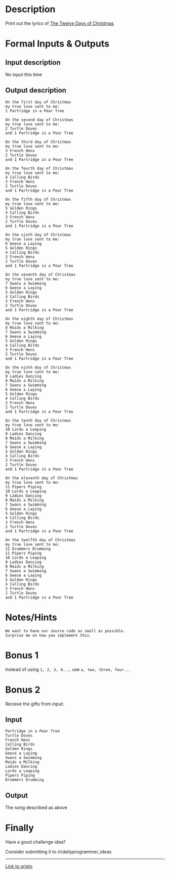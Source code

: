 # Description
Print out the lyrics of [The Twelve Days of Christmas](http://www.41051.com/xmaslyrics/twelvedays.html)

# Formal Inputs & Outputs

## Input description

No input this time

## Output description

    On the first day of Christmas
    my true love sent to me:
    1 Partridge in a Pear Tree

    On the second day of Christmas
    my true love sent to me:
    2 Turtle Doves
    and 1 Partridge in a Pear Tree

    On the third day of Christmas
    my true love sent to me:
    3 French Hens
    2 Turtle Doves
    and 1 Partridge in a Pear Tree

    On the fourth day of Christmas
    my true love sent to me:
    4 Calling Birds
    3 French Hens
    2 Turtle Doves
    and 1 Partridge in a Pear Tree

    On the fifth day of Christmas
    my true love sent to me:
    5 Golden Rings
    4 Calling Birds
    3 French Hens
    2 Turtle Doves
    and 1 Partridge in a Pear Tree

    On the sixth day of Christmas
    my true love sent to me:
    6 Geese a Laying
    5 Golden Rings
    4 Calling Birds
    3 French Hens
    2 Turtle Doves
    and 1 Partridge in a Pear Tree

    On the seventh day of Christmas
    my true love sent to me:
    7 Swans a Swimming
    6 Geese a Laying
    5 Golden Rings
    4 Calling Birds
    3 French Hens
    2 Turtle Doves
    and 1 Partridge in a Pear Tree

    On the eighth day of Christmas
    my true love sent to me:
    8 Maids a Milking
    7 Swans a Swimming
    6 Geese a Laying
    5 Golden Rings
    4 Calling Birds
    3 French Hens
    2 Turtle Doves
    and 1 Partridge in a Pear Tree

    On the ninth day of Christmas
    my true love sent to me:
    9 Ladies Dancing
    8 Maids a Milking
    7 Swans a Swimming
    6 Geese a Laying
    5 Golden Rings
    4 Calling Birds
    3 French Hens
    2 Turtle Doves
    and 1 Partridge in a Pear Tree

    On the tenth day of Christmas
    my true love sent to me:
    10 Lords a Leaping
    9 Ladies Dancing
    8 Maids a Milking
    7 Swans a Swimming
    6 Geese a Laying
    5 Golden Rings
    4 Calling Birds
    3 French Hens
    2 Turtle Doves
    and 1 Partridge in a Pear Tree

    On the eleventh day of Christmas
    my true love sent to me:
    11 Pipers Piping
    10 Lords a Leaping
    9 Ladies Dancing
    8 Maids a Milking
    7 Swans a Swimming
    6 Geese a Laying
    5 Golden Rings
    4 Calling Birds
    3 French Hens
    2 Turtle Doves
    and 1 Partridge in a Pear Tree

    On the twelfth day of Christmas
    my true love sent to me:
    12 Drummers Drumming
    11 Pipers Piping
    10 Lords a Leaping
    9 Ladies Dancing
    8 Maids a Milking
    7 Swans a Swimming
    6 Geese a Laying
    5 Golden Rings
    4 Calling Birds
    3 French Hens
    2 Turtle Doves
    and 1 Partridge in a Pear Tree

# Notes/Hints

    We want to have our source code as small as possible.
    Surprise me on how you implement this.

# Bonus 1

Instead of using `1, 2, 3, 4...`, use `a, two, three, four...`

# Bonus 2

Recieve the gifts from input:

## Input

    Partridge in a Pear Tree
    Turtle Doves
    French Hens
    Calling Birds
    Golden Rings
    Geese a Laying
    Swans a Swimming
    Maids a Milking
    Ladies Dancing
    Lords a Leaping
    Pipers Piping
    Drummers Drumming

## Output

The song described as above

# Finally

Have a good challenge idea?

Consider submitting it to /r/dailyprogrammer_ideas

---

[Link to origin](https://www.reddit.com/r/dailyprogrammer/5j6ggm)